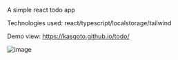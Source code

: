 A simple react todo app

Technologies used: react/typescript/localstorage/tailwind

Demo view: https://kasgoto.github.io/todo/

![image](https://github.com/user-attachments/assets/f3870684-8b0d-41b9-8353-774950034c85)

